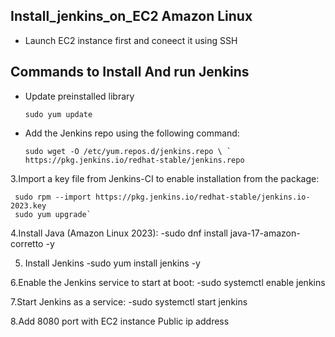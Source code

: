 ## Install_jenkins_on_EC2 Amazon Linux

- Launch EC2 instance first and coneect it using SSH

## Commands to Install And run Jenkins

- Update preinstalled library
  
     ``` sudo yum update ```

- Add the Jenkins repo using the following command:
  
     ``` sudo wget -O /etc/yum.repos.d/jenkins.repo \ `
    https://pkg.jenkins.io/redhat-stable/jenkins.repo ```

3.Import a key file from Jenkins-CI to enable installation from the package:

     sudo rpm --import https://pkg.jenkins.io/redhat-stable/jenkins.io-2023.key 
     sudo yum upgrade`

4.Install Java (Amazon Linux 2023):
     -sudo dnf install java-17-amazon-corretto -y

5. Install Jenkins
     -sudo yum install jenkins -y

6.Enable the Jenkins service to start at boot:
    -sudo systemctl enable jenkins

7.Start Jenkins as a service:
    -sudo systemctl start jenkins

8.Add 8080 port with EC2 instance Public ip address

